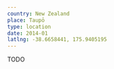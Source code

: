 ```yaml
---
country: New Zealand
place: Taupō
type: location
date: 2014-01
latlng: -38.6658441, 175.9405195
---
```


TODO
